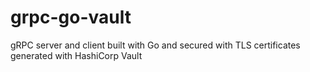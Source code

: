 # grpc-go-vault
gRPC server and client built with Go and secured with TLS certificates generated with HashiCorp Vault
